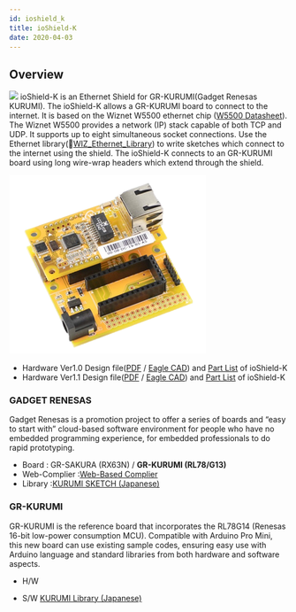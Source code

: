 ```yaml
---
id: ioshield_k
title: ioShield-K
date: 2020-04-03
---
```


## Overview

![](/osh/ioshield-k/io_s_k.png) ioShield-K is an Ethernet Shield for
GR-KURUMI(Gadget Renesas KURUMI). The ioShield-K allows a GR-KURUMI
board to connect to the internet. It is based on the Wiznet W5500
ethernet chip ([W5500 Datasheet](Datasheet.md)). The Wiznet
W5500 provides a network (IP) stack capable of both TCP and UDP. It
supports up to eight simultaneous socket connections. Use the Ethernet
library(📄[WIZ_Ethernet_Library](https://github.com/Wiznet/WIZ_Ethernet_Library))
to write sketches which connect to the internet using the shield. The
ioShield-K connects to an GR-KURUMI board using long wire-wrap headers
which extend through the shield.

![](/img/osh/ioshield-k/io_s_k.png)

  - Hardware Ver1.0 Design file([PDF](/img/osh/ioshield-k/ioshield-k.pdf) / [Eagle CAD](/img/osh/ioshield-k/ioshield-k_eaglecad.zip)) and [Part List](/img/osh/ioshield-k/ioshield-k_v1_0_pl_130904.pdf) of ioShield-K
  - Hardware Ver1.1 Design file([PDF](/img/osh/ioshield-k/ioshield-k_v1.1_sch.pdf) / [Eagle CAD](/img/osh/ioshield-k/io_shield-k_ver1_1.zip)) and [Part List](/img/osh/ioshield-k/ioshield-k_v1_1_pl_140120.pdf) of ioShield-K

### GADGET RENESAS

Gadget Renesas is a promotion project to offer a series of boards and
“easy to start with” cloud-based software environment for people who
have no embedded programming experience, for embedded professionals to
do rapid prototyping. 


 * Board        : GR-SAKURA (RX63N) / **__GR-KURUMI (RL78/G13)__**
 * Web-Complier :[Web-Based Complier](http://www.renesas.com/products/promotion/gr/index.jsp) 
 * Library      :[KURUMI SKETCH (Japanese)](http://tool-cloud.renesas.com/Renesas/ref_kurumi/gr_reference_j.html)




### GR-KURUMI

GR-KURUMI is the reference board that incorporates the RL78G14 (Renesas
16-bit low-power consumption MCU). Compatible with Arduino Pro Mini,
this new board can use existing sample codes, ensuring easy use with
Arduino language and standard libraries from both hardware and software
aspects. 

  - H/W





  - S/W [KURUMI Library
    (Japanese)](<http://renesasrulz.com/app_kits_and_demo_boards/gadget_renesas_user_forum/f/128/t/3968.aspx>)


